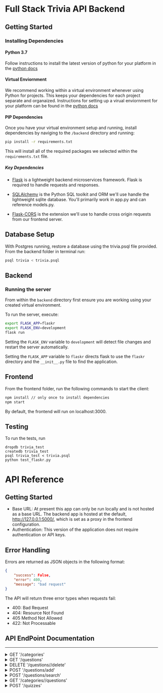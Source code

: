 # Full Stack Trivia API Backend

## Getting Started

### Installing Dependencies

#### Python 3.7

Follow instructions to install the latest version of python for your platform in the [python docs](https://docs.python.org/3/using/unix.html#getting-and-installing-the-latest-version-of-python)

#### Virtual Enviornment

We recommend working within a virtual environment whenever using Python for projects. This keeps your dependencies for each project separate and organaized. Instructions for setting up a virual enviornment for your platform can be found in the [python docs](https://packaging.python.org/guides/installing-using-pip-and-virtual-environments/)

#### PIP Dependencies

Once you have your virtual environment setup and running, install dependencies by naviging to the `/backend` directory and running:

```bash
pip install -r requirements.txt
```

This will install all of the required packages we selected within the `requirements.txt` file.

##### Key Dependencies

- [Flask](http://flask.pocoo.org/)  is a lightweight backend microservices framework. Flask is required to handle requests and responses.

- [SQLAlchemy](https://www.sqlalchemy.org/) is the Python SQL toolkit and ORM we'll use handle the lightweight sqlite database. You'll primarily work in app.py and can reference models.py. 

- [Flask-CORS](https://flask-cors.readthedocs.io/en/latest/#) is the extension we'll use to handle cross origin requests from our frontend server. 

## Database Setup
With Postgres running, restore a database using the trivia.psql file provided. From the backend folder in terminal run:
```bash
psql trivia < trivia.psql
```
## Backend

### Running the server

From within the `backend` directory first ensure you are working using your created virtual environment.

To run the server, execute:

```bash
export FLASK_APP=flaskr
export FLASK_ENV=development
flask run
```

Setting the `FLASK_ENV` variable to `development` will detect file changes and restart the server automatically.

Setting the `FLASK_APP` variable to `flaskr` directs flask to use the `flaskr` directory and the `__init__.py` file to find the application. 


## Frontend
From the frontend folder, run the following commands to start the client:

```bash
npm install // only once to install dependencies
npm start 
```
By default, the frontend will run on localhost:3000.

## Testing
To run the tests, run
```
dropdb trivia_test
createdb trivia_test
psql trivia_test < trivia.psql
python test_flaskr.py
```

# API Reference

## Getting Started

* Base URL: At present this app can only be run locally and is not hosted as a base URL. The backend app is hosted at the default, http://127.0.0.1:5000/, which is set as a proxy in the frontend configuration.
* Authentication: This version of the application does not require authentication or API keys.

## Error Handling

Errors are returned as JSON objects in the following format:
```json
{
    "success": False, 
    "error": 400,
    "message": "bad request"
}
```
The API will return three error types when requests fail:

* 400: Bad Request
* 404: Resource Not Found
* 405 Method Not Allowed
* 422: Not Processable

## API EndPoint Documentation
---
<details>
<summary>GET '/categories'</summary>

- General:
    - Returns: An object with a single key, categories, that contains a object of id: category_string key:value pairs.
- Sample: curl http://127.0.0.1:5000/categories
    ```json
    {
        "categories": {
            "1": "Science",
            "2": "Art",
            "3": "Geography",
            "4": "History",
            "5": "Entertainment",
            "6": "Sports"
        },
        "success": true,
        "total_categories": 6
    }
    ```
</details>

<details>
<summary>GET '/questions'</summary>

- General:
    - Returns: list of questions, 
  number of total questions, current category, categories.
  - Results are paginated in groups of 10. Include a request argument to choose page number, starting from 1.
- Sample: curl http://127.0.0.1:5000/questions or http://127.0.0.1:5000/questions?page=1
    ```json
    {
    "categories": {
        "1": "Science",
        "2": "Art",
        "3": "Geography",
        "4": "History",
        "5": "Entertainment",
        "6": "Sports"
    },
    "current_category": null,
    "questions": [
        {
            "answer": "Apollo 13",
            "category": 5,
            "difficulty": 4,
            "id": 2,
            "question": "What movie earned Tom Hanks his third straight Oscar nomination, in 1996?"
        },
        {
            "answer": "Tom Cruise",
            "category": 5,
            "difficulty": 4,
            "id": 4,
            "question": "What actor did author Anne Rice first denounce, then praise in the role of her beloved Lestat?"
        }        
    ],
    "success": true,
    "total_questions": 21
    }
    ```
</details>

<details>
<summary>DELETE '/questions/<question_id>/delete'</summary>

- General:
    - Returns: Deletes the question of the given ID if it exists. Returns the id of the deleted question, success value.
- Sample: curl http://127.0.0.1:5000/questions/29/delete
    ```json
    {
        "deleted": 29,
        "success": true
    }
    ```
</details>

<details>
<summary>POST '/questions/add'</summary>

* General:
    * Creates a new question which will require the question and answer text, category, and difficulty score.
* Sample: curl http://127.0.0.1:5000/books?page=3 -X POST -H "Content-Type: application/json" -d '{"question":"Is Bella Ciao Italian or Spanish?", "answer":"Doland trump is ...", "category":"5", "difficulty":"2"}'
    ```json
    {
        "created": 31,
        "questions": [
            {
                "answer": "Bella ciao is an Italian partisan song which originated during the Italian civil war",
                "category": 5,
                "difficulty": 2,
                "id": 31,
                "question": "Is Bella Ciao Italian or Spanish?"
            }
        ],
        "success": true,
        "total_question": 21
    }
    ```
</details>

<details>
<summary>POST '/questions/search'</summary>

* General: Take searchTerm as input and return matching data list.
* Sample: curl http://127.0.0.1:5000/questions/search -X POST -H "Content-Type: application/json" -d '{"search": "ciao"}'
    ```json
    {
        "current_category": null,
        "questions": [
            {
                "answer": "Bella ciao is an Italian partisan song which originated during the Italian civil war",
                "category": 5,
                "difficulty": 2,
                "id": 31,
                "question": "Is Bella Ciao Italian or Spanish?"
            }
        ],
        "success": true,
        "total_questions": 1
    }
    ```
</details>

<details>
<summary>GET '/categories/<int:category_id>/questions'</summary>

* General: return category based questions
* Sample: curl http://127.0.0.1:5000/categories/5/questions
    ```json
    {
    "current_category": 5,
    "questions": [
        {
        "answer": "Apollo 13",
        "category": 5,
        "difficulty": 4,
        "id": 2,
        "question": "What movie earned Tom Hanks his third straight Oscar nomination, in 1996?"
        }
    ],
    "success": true,
    "total_questions": 1
    }
    ```
</details>

<details>
<summary>POST '/quizzes'</summary>

+ General: return random question on given Categories or From All Categories
+ Sample: curl http://127.0.0.1:5000/quizzes -X POST -H "Content-Type: application/json" -d '{"previous_questions": [], "quiz_category": {"type": "", "id": 1}}'

    ```json
    // Test 1
    {
    "question": {
        "answer": "Blood",
        "category": 1,
        "difficulty": 4,
        "id": 22,
        "question": "Hematology is a branch of medicine involving the study of what?"
    },
    "success": true
    }
    // Test 2
    {
    "question": {
        "answer": "The Liver",
        "category": 1,
        "difficulty": 4,
        "id": 20,
        "question": "What is the heaviest organ in the human body?"
    },
    "success": true
    }
    ```
</details>